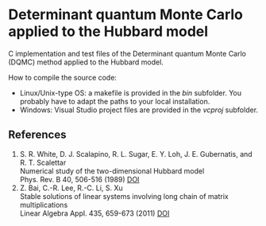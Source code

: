 Determinant quantum Monte Carlo applied to the Hubbard model
============================================================

C implementation and test files of the Determinant quantum Monte Carlo (DQMC) method applied to the Hubbard model.

How to compile the source code:
- Linux/Unix-type OS: a makefile is provided in the *bin* subfolder. You probably have to adapt the paths to your local installation.
- Windows: Visual Studio project files are provided in the *vcproj* subfolder.


References
----------
1. S. R. White, D. J. Scalapino, R. L. Sugar, E. Y. Loh, J. E. Gubernatis, and R. T. Scalettar  
   Numerical study of the two-dimensional Hubbard model  
   Phys. Rev. B 40, 506-516 (1989) [DOI](http://dx.doi.org/10.1103/PhysRevB.40.506)
2. Z. Bai, C.-R. Lee, R.-C. Li, S. Xu  
   Stable solutions of linear systems involving long chain of matrix multiplications  
   Linear Algebra Appl. 435, 659-673 (2011) [DOI](http://dx.doi.org/10.1016/j.laa.2010.06.023)
